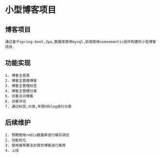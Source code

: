 # 小型博客项目
## 博客项目
    通过基于spring-boot,Jpa,数据库使用mysql,前端使用semsemantic组件构建的小型博客项目.
    
## 功能实现
    1. 博客主登录
    2. 博客主管理博客
    3. 博客主管理标签
    4. 博客主管理分类
    5. 访客访问博客
    6. 访客评论
    7. 通过标签,分类,年限对blog进行分类

## 后续维护
    1. 预期使用redis数据库进行缓存调优
    2. 功能优化
    3. 使用推荐算法对首页博客进行推荐
    4. 上线
  

